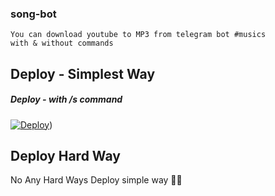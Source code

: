 ### song-bot
```
You can download youtube to MP3 from telegram bot #musics
with & without commands
```

## Deploy - Simplest Way
##### Deploy - with /s command

[![Deploy](https://www.herokucdn.com/deploy/button.svg)](https://heroku.com/deploy?template=https://github.com/killersparrow0/telegram-song-dl-bot/tree/main))

## Deploy Hard Way
No Any Hard Ways Deploy simple way 🤗🤣
